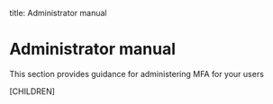 title: Administrator manual

# Administrator manual

This section provides guidance for administering MFA for your users

[CHILDREN]
